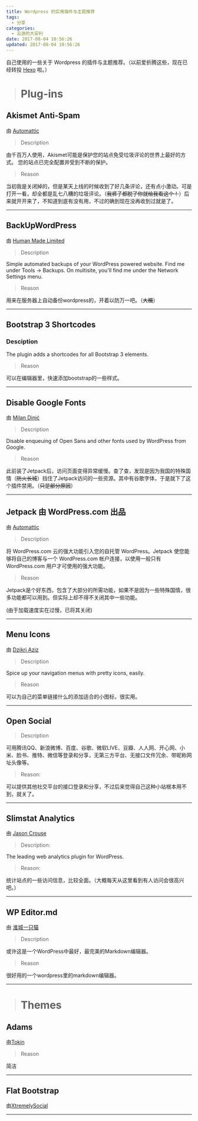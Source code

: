 ```yaml
---
title: Wordpress 的实用插件与主题推荐
tags:
  - 分享
categories:
  - 云游的大安利
date: 2017-08-04 10:56:26
updated: 2017-08-04 10:56:26
---
```


自己使用的一些关于 Wordpress 的插件与主题推荐。（以前爱折腾这些，现在已经转投 [Hexo](https://hexo.io) 啦。）

<!-- more -->

> # Plug-ins

## Akismet Anti-Spam

由 [Automattic](http://automattic.com/wordpress-plugins/)

> Description

由千百万人使用，Akismet可能是保护您的站点免受垃圾评论的世界上最好的方式。 您的站点已完全配置并受到不断的保护。

> Reason

当初我是关闭掉的，但是某天上线的时候收到了好几条评论，还有点小激动。可是打开一看，却全都是乱七八糟的垃圾评论。（~~我裤子都脱了你就给我看这个！~~）后来就开开来了，不知道到底有没有用，不过的确到现在没再收到过就是了。

---

## BackUpWordPress

由 [Human Made Limited](http://hmn.md/)

> Description

Simple automated backups of your WordPress powered website. Find me under Tools → Backups. On multisite, you'll find me under the Network Settings menu.

> Reason

用来在服务器上自动备份wordpress的，开着以防万一吧。（~~大概~~）

---

## Bootstrap 3 Shortcodes

### Desciption

The plugin adds a shortcodes for all Bootstrap 3 elements.

> Reason

可以在编辑器里，快速添加bootstrap的一些样式。

---

## Disable Google Fonts

由 [Milan Dinić](disablehttp://blog.milandinic.com/)

> Description

Disable enqueuing of Open Sans and other fonts used by WordPress from Google.

> Reason

此前装了Jetpack后，访问页面变得异常缓慢。查了查，发现是因为我国的特殊国情（~~防火长城~~）挡住了Jetpack访问的一些资源。其中有谷歌字体，于是就下了这个插件禁用。（~~只是部分原因~~）

---

## Jetpack 由 WordPress.com 出品

由 [Automattic](https://jetpack.com/)

> Description

将 WordPress.com 云的强大功能引入您的自托管 WordPress。Jetpack 使您能够将自己的博客与一个 WordPress.com 帐户连接，以使用一般只有 WordPress.com 用户才可使用的强大功能。

> Reason

Jetpack是个好东西，包含了大部分的所需功能，如果不是因为一些特殊国情，很多功能都可以用到。但实际上却不得不关闭其中一些功能。

(由于加载速度实在过慢，已将其关闭)

---

## Menu Icons

由 [Dzikri Aziz](http://kucrut.org/)

> Description

Spice up your navigation menus with pretty icons, easily.

> Reason

可以为自己的菜单链接什么的添加适合的小图标，很实用。

---

## Open Social

> Description

可用腾讯QQ、新浪微博、百度、谷歌、微软LIVE、豆瓣、人人网、开心网、小米、脸书、推特、微信等登录和分享，无第三方平台、无接口文件冗余、带昵称网址头像等。

> Reason:

可以提供其他社交平台的接口登录和分享，不过后来觉得自己这种小站根本用不到，就关了。

---

## Slimstat Analytics

由 [Jason Crouse](http://www.wp-slimstat.com/)

> Description:

The leading web analytics plugin for WordPress.

> Reason:

统计站点的一些访问信息，比较全面。（大概每天从这里看到有人访问会很高兴吧。）

---

## WP Editor.md

由 [淮城一只猫](https://iiong.com/)

> Description

或许这是一个WordPress中最好，最完美的Markdown编辑器。

> Reason

很好用的一个wordpress里的markdown编辑器。

---

> # Themes

## Adams

由[Tokin](https://biji.io/)

> Reason

简洁

---

## Flat Bootstrap

由[XtremelySocial](http://xtremelysocial.com/)

---